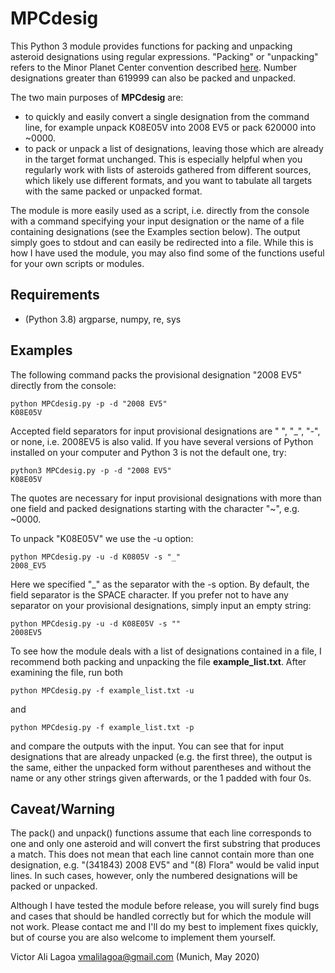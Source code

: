 # MPCdesig

  This Python 3 module provides functions for packing and unpacking 
asteroid designations using regular expressions. "Packing" or "unpacking" 
refers to the Minor Planet Center convention described 
[here](https://minorplanetcenter.net/iau/info/PackedDes.html). 
Number designations greater than 619999 can also be packed and unpacked. 

The two main purposes of **MPCdesig** are:
  - to quickly and easily convert a single designation from the command line, 
  for example unpack K08E05V into 2008 EV5 or pack 620000 into ~0000. 
  - to pack or unpack a list of designations, leaving those which are 
  already in the target format unchanged. This is especially helpful when you 
  regularly work with lists of asteroids gathered from different sources, which 
  likely use different formats, and you want to tabulate all targets with the 
  same packed or unpacked format. 
  
The module is more easily used as a script, i.e. directly from the console with
a command specifying your input designation or the name of a file containing 
designations (see the Examples section below). The output simply goes to stdout 
and can easily be redirected into a file. While this is how I have used the 
module, you may also find some of the functions useful for your own scripts or 
modules.


## Requirements

- (Python 3.8) argparse, numpy, re, sys  


## Examples

The following command packs the provisional designation "2008 EV5" directly from
the console:
```
python MPCdesig.py -p -d "2008 EV5"
K08E05V
```
Accepted field separators for input provisional designations are " ", "_", "-", 
or none, i.e. 2008EV5 is also valid. If you have several versions of Python 
installed on your computer and Python 3 is not the default one, try:
```
python3 MPCdesig.py -p -d "2008 EV5"
K08E05V
```
The quotes are necessary for input provisional designations with more than one 
field and packed designations starting with the character "~", e.g. ~0000. 


To unpack "K08E05V" we use the -u option: 
```
python MPCdesig.py -u -d K0805V -s "_"
2008_EV5
```
Here we specified "_" as the separator with the -s option. By default, the 
field separator is the SPACE character. If you prefer not to have any 
separator on your provisional designations, simply input an empty string: 
```
python MPCdesig.py -u -d K08E05V -s ""
2008EV5
```
To see how the module deals with a list of designations contained in a file, 
I recommend both packing and unpacking the file **example_list.txt**. After 
examining the file, run both
``` 
python MPCdesig.py -f example_list.txt -u 
```
and 
``` 
python MPCdesig.py -f example_list.txt -p 
```
and compare the outputs with the input. 
You can see that for input designations that are already unpacked (e.g. the 
first three), the output is the same, either the unpacked form without 
parentheses and without the name or any other strings given afterwards, or the 
1 padded with four 0s. 


## Caveat/Warning

The pack() and unpack() functions assume that each line corresponds to one and 
only one asteroid and will convert the first substring that produces a match. 
This does not mean that each line cannot contain more than one designation, 
e.g. "(341843) 2008 EV5" and "(8) Flora" would be valid input lines. In such
cases, however, only the numbered designations will be packed or unpacked. 

Although I have tested the module before release, you will surely find bugs and 
cases that should be handled correctly but for which the module will not work. 
Please contact me and I'll do my best to implement fixes quickly, but of course 
you are also welcome to implement them yourself. 

Victor Ali Lagoa
vmalilagoa@gmail.com
(Munich, May 2020)
 
